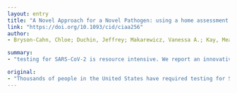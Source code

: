 ```yaml
---
layout: entry
title: "A Novel Approach for a Novel Pathogen: using a home assessment team to evaluate patients for 2019 novel coronavirus (SARS-CoV-2)"
link: "https://doi.org/10.1093/cid/ciaa256"
author:
- Bryson-Cahn, Chloe; Duchin, Jeffrey; Makarewicz, Vanessa A.; Kay, Meagan; Rietberg, Krista; Napolitano, Nathanael; Kamangu, Carole; Dellit, Timothy H.; Lynch, John B.

summary:
- "testing for SARS-CoV-2 is resource intensive. We report an innovative approach to home assessment that enables safe evaluation and specimen collection outside the healthcare setting. Thousands of people in the U.S. have required testing for a special pathogen. The pathogen is a pathogen with a unique pathogen, SARS - CoV-2. Testing for the pathogen has been a resource intensive process."

original:
- "Thousands of people in the United States have required testing for SARS-CoV-2. Evaluation for a special pathogen is resource intensive. We report an innovative approach to home assessment that, in collaboration with public health, enables safe evaluation and specimen collection outside the healthcare setting, avoiding unnecessary exposures and resource utilization."
---
```


